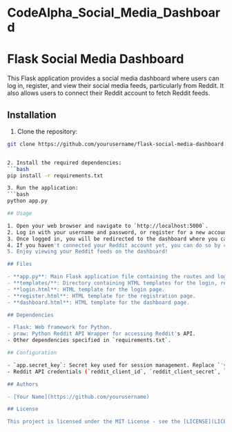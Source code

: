 # CodeAlpha_Social_Media_Dashboard

# Flask Social Media Dashboard

This Flask application provides a social media dashboard where users can log in, register, and view their social media feeds, particularly from Reddit. It also allows users to connect their Reddit account to fetch Reddit feeds.

## Installation

1. Clone the repository:
```bash
git clone https://github.com/yourusername/flask-social-media-dashboard.git


2. Install the required dependencies:
```bash
pip install -r requirements.txt

3. Run the application:
```bash
python app.py

## Usage

1. Open your web browser and navigate to `http://localhost:5000`.
2. Log in with your username and password, or register for a new account.
3. Once logged in, you will be redirected to the dashboard where you can view your social media feeds.
4. If you haven't connected your Reddit account yet, you can do so by clicking on "Connect with Reddit".
5. Enjoy viewing your Reddit feeds on the dashboard!

## Files

- **app.py**: Main Flask application file containing the routes and logic.
- **templates/**: Directory containing HTML templates for the login, registration, and dashboard pages.
- **login.html**: HTML template for the login page.
- **register.html**: HTML template for the registration page.
- **dashboard.html**: HTML template for the dashboard page.

## Dependencies

- Flask: Web framework for Python.
- praw: Python Reddit API Wrapper for accessing Reddit's API.
- Other dependencies specified in `requirements.txt`.

## Configuration

- `app.secret_key`: Secret key used for session management. Replace `'your_secret_key'` with a secure random string.
- Reddit API credentials (`reddit_client_id`, `reddit_client_secret`, `reddit_redirect_uri`): Replace with your own credentials obtained from Reddit's API dashboard.

## Authors

- [Your Name](https://github.com/yourusername)

## License

This project is licensed under the MIT License - see the [LICENSE](LICENSE) file for details.
